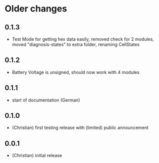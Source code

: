 # Older changes
## 0.1.3
- Test Mode for getting hex data easily, removed check for 2 modules, moved "diagnosis-states" to extra folder, renaming CellStates
## 0.1.2
- Battery Voltage is unsigned, should now work with 4 modules
## 0.1.1
- start of documentation (German)
## 0.1.0
- (Christian) first testing release with (limited) public announcement
## 0.0.1
- (Christian) initial release



